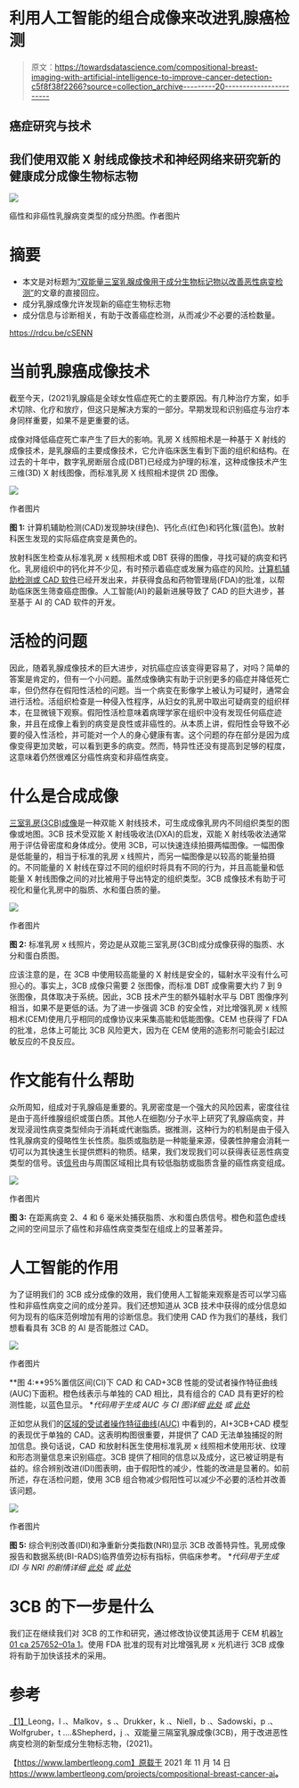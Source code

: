 # 利用人工智能的组合成像来改进乳腺癌检测

> 原文：<https://towardsdatascience.com/compositional-breast-imaging-with-artificial-intelligence-to-improve-cancer-detection-c5f8f38f2266?source=collection_archive---------20----------------------->

## 癌症研究与技术

## 我们使用双能 X 射线成像技术和神经网络来研究新的健康成分成像生物标志物

![](img/e4576ff2744a5eb1d4ab89392ab8a46f.png)

癌性和非癌性乳腺病变类型的成分热图。作者图片

# 摘要

*   本文是对标题为[“双能量三室乳腺成像用于成分生物标记物以改善恶性病变检测”](https://www.nature.com/articles/s43856-021-00024-0)的文章的直接回应。
*   成分乳腺成像允许发现新的癌症生物标志物
*   成分信息与诊断相关，有助于改善癌症检测，从而减少不必要的活检数量。

<https://rdcu.be/cSENN>  

# 当前乳腺癌成像技术

截至今天，(2021)乳腺癌是全球女性癌症死亡的主要原因。有几种治疗方案，如手术切除、化疗和放疗，但这只是解决方案的一部分。早期发现和识别癌症与治疗本身同样重要，如果不是更重要的话。

成像对降低癌症死亡率产生了巨大的影响。乳房 X 线照相术是一种基于 X 射线的成像技术，是乳腺癌的主要成像技术，它允许临床医生看到下面的组织和结构。在过去的十年中，数字乳房断层合成(DBT)已经成为护理的标准，这种成像技术产生三维(3D) X 射线图像，而标准乳房 X 线照相术提供 2D 图像。

![](img/21226935a0b00e67fa4039e4c54203c6.png)

作者图片

**图 1:** 计算机辅助检测(CAD)发现肿块(绿色)、钙化点(红色)和钙化簇(蓝色)。放射科医生发现的实际癌症病变是黄色的。

放射科医生检查从标准乳房 x 线照相术或 DBT 获得的图像，寻找可疑的病变和钙化。乳房组织中的钙化并不少见，有时预示着癌症或发展为癌症的风险。[计算机辅助检测或 CAD 软件](https://www.lambertleong.com/projects/compositional-breast-cancer-ai#img-CAD)已经开发出来，并获得食品和药物管理局(FDA)的批准，以帮助临床医生筛查癌症图像。人工智能(AI)的最新进展导致了 CAD 的巨大进步，甚至基于 AI 的 CAD 软件的开发。

# 活检的问题

因此，随着乳腺成像技术的巨大进步，对抗癌症应该变得更容易了，对吗？简单的答案是肯定的，但有一个小问题。虽然成像确实有助于识别更多的癌症并降低死亡率，但仍然存在假阳性活检的问题。当一个病变在影像学上被认为可疑时，通常会进行活检。活组织检查是一种侵入性程序，从妇女的乳房中取出可疑病变的组织样本，在显微镜下观察。假阳性活检意味着病理学家在组织中没有发现任何癌症迹象，并且在成像上看到的病变是良性或非癌性的。从本质上讲，假阳性会导致不必要的侵入性活检，并可能对一个人的身心健康有害。这个问题的存在部分是因为成像变得更加灵敏，可以看到更多的病变。然而，特异性还没有提高到足够的程度，这意味着仍然很难区分癌性病变和非癌性病变。

# 什么是合成成像

[三室乳房(3CB)成像](https://www.lambertleong.com/projects/compositional-breast-cancer-ai#img-3cb)是一种双能 X 射线技术，可生成成像乳房内不同组织类型的图像或地图。3CB 技术受双能 X 射线吸收法(DXA)的启发，双能 X 射线吸收法通常用于评估骨密度和身体成分。使用 3CB，可以快速连续拍摄两幅图像。一幅图像是低能量的，相当于标准的乳房 x 线照片，而另一幅图像是以较高的能量拍摄的。不同能量的 X 射线在穿过不同的组织时将具有不同的行为，并且高能量和低能量 X 射线图像之间的对比被用于导出特定的组织类型。3CB 成像技术有助于可视化和量化乳房中的脂质、水和蛋白质的量。

![](img/53ae75b7dd92f922d1424af6523fe4b4.png)

作者图片

**图 2:** 标准乳房 x 线照片，旁边是从双能三室乳房(3CB)成分成像获得的脂质、水分和蛋白质图。

应该注意的是，在 3CB 中使用较高能量的 X 射线是安全的，辐射水平没有什么可担心的。事实上，3CB 成像只需要 2 张图像，而标准 DBT 成像需要大约 7 到 9 张图像，具体取决于系统。因此，3CB 技术产生的额外辐射水平与 DBT 图像序列相当，如果不是更低的话。为了进一步强调 3CB 的安全性，对比增强乳房 x 线照相术(CEM)使用几乎相同的成像协议来采集高能和低能图像。CEM 也获得了 FDA 的批准，总体上可能比 3CB 风险更大，因为在 CEM 使用的造影剂可能会引起过敏反应的不良反应。

# 作文能有什么帮助

众所周知，组成对于乳腺癌是重要的。乳房密度是一个强大的风险因素，密度往往是由于高纤维腺组织或蛋白质。其他人在细胞/分子水平上研究了乳腺癌病变，并发现浸润性病变类型倾向于消耗或代谢脂质。据推测，这种行为的机制是由于侵入性乳腺病变的侵略性生长性质。脂质或脂肪是一种能量来源，侵袭性肿瘤会消耗一切可以为其快速生长提供燃料的物质。结果，我们发现我们可以获得表征恶性病变类型的信号。该[信号](https://www.lambertleong.com/projects/compositional-breast-cancer-ai#img-comp-sig)由与周围区域相比具有较低脂肪或脂质含量的癌性病变组成。

![](img/bdca1911dcfd3e93b68f5bca94122444.png)

作者图片

**图 3:** 在距离病变 2、4 和 6 毫米处捕获脂质、水和蛋白质信号。橙色和蓝色虚线之间的空间显示了癌性和非癌性病变类型在组成上的显著差异。

# 人工智能的作用

为了证明我们的 3CB 成分成像的效用，我们使用人工智能来观察是否可以学习癌性和非癌性病变之间的成分差异。我们还想知道从 3CB 技术中获得的成分信息如何为现有的临床范例增加有用的诊断信息。我们使用 CAD 作为我们的基线，我们想看看具有 3CB 的 AI 是否能胜过 CAD。

![](img/c73206467a6b9f90785e235825a55e27.png)

作者图片

**图 4:**95%置信区间(CI)下 CAD 和 CAD+3CB 性能的受试者操作特征曲线(AUC)下面积。橙色线表示与单独的 CAD 相比，具有组合的 CAD 具有更好的检测性能，以蓝色显示。
**代码用于生成 AUC 与 CI 图详细* [*此处*](https://lambertleong.medium.com/area-under-the-curve-and-beyond-f87a8ec6937b) *或* [*此处*](https://www.lambertleong.com/thoughts/AUC-IDI-NRI)

正如您从我们的[区域的受试者操作特征曲线(AUC)](https://www.lambertleong.com/projects/compositional-breast-cancer-ai#img-auc) 中看到的，AI+3CB+CAD 模型的表现优于单独的 CAD。这表明构图很重要，并提供了 CAD 无法单独捕捉的附加信息。换句话说，CAD 和放射科医生使用标准乳房 x 线照相术使用形状、纹理和形态测量信息来识别癌症。3CB 提供了相同的信息以及成分，这已被证明是有益的。综合辨别改进(IDI)图表明，由于假阳性的减少，性能的改进是显著的。如前所述，存在活检问题，使用 3CB 组合物减少假阳性可以减少不必要的活检并改善该问题。

![](img/b8504a11b3c41e4a5e309962a72c163c.png)

作者图片

**图 5:** 综合判别改善(IDI)和净重新分类指数(NRI)显示 3CB 改善特异性。乳房成像报告和数据系统(BI-RADS)临界值旁边标有指标，供临床参考。
**代码用于生成 IDI 与 NRI 的剧情详细* [*此处*](https://lambertleong.medium.com/area-under-the-curve-and-beyond-f87a8ec6937b) *或* [*此处*](https://www.lambertleong.com/thoughts/AUC-IDI-NRI)

# 3CB 的下一步是什么

我们正在继续我们对 3CB 的工作和研究，通过修改协议使其适用于 CEM 机器[1r 01 ca 257652–01a 1](https://reporter.nih.gov/project-details/10316696)。使用 FDA 批准的现有对比增强乳房 x 光机进行 3CB 成像将有助于加快该技术的采用。

# 参考

[【1】](https://www.nature.com/articles/s43856-021-00024-0)Leong，l .、Malkov，s .、Drukker，k .、Niell，b .、Sadowski，p .、Wolfgruber，t .…&Shepherd，j .、双能量三隔室乳腺成像(3CB)，用于改进恶性病变检测的新型成分生物标志物，(2021)。

【https://www.lambertleong.com】原载于 2021 年 11 月 14 日<https://www.lambertleong.com/projects/compositional-breast-cancer-ai>**。**